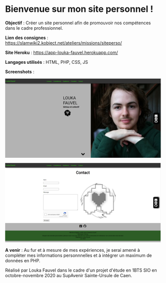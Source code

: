 # Bienvenue sur mon site personnel !

**Objectif** : Créer un site personnel afin de promouvoir nos compétences dans le cadre professionnel.

**Lien des consignes** : https://slamwiki2.kobject.net/ateliers/missions/siteperso/

**Site Heroku** : https://app-louka-fauvel.herokuapp.com/

**Langages utilisés** : HTML, PHP, CSS, JS

**Screenshots** :

![Capture_Home_page](image/Capture_Home_page.PNG)

![Capture_Contact](image/Capture_Contact.PNG)

**A venir** : Au fur et à mesure de mes expériences, je serai amené à compléter mes informations personnnelles et à intégrer un maximum de données en PHP.

Réalisé par Louka Fauvel dans le cadre d'un projet d'étude en 1BTS SIO en octobre-novembre 2020 au SupAvenir Sainte-Ursule de Caen.
